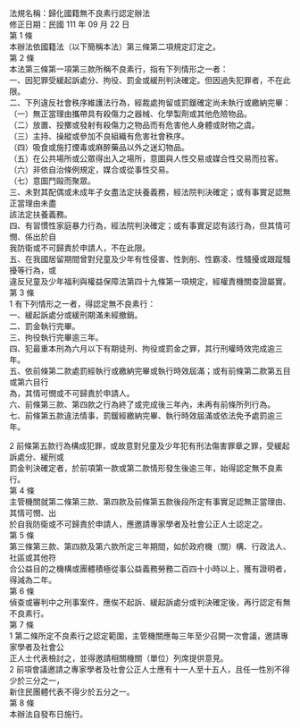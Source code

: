 法規名稱：歸化國籍無不良素行認定辦法  
修正日期：民國 111 年 09 月 22 日  
第 1 條  
本辦法依國籍法（以下簡稱本法）第三條第二項規定訂定之。  
第 2 條  
本法第三條第一項第三款所稱不良素行，指有下列情形之一者：  
一、因犯罪受緩起訴處分、拘役、罰金或緩刑判決確定。但因過失犯罪者，不在此限。  
二、下列違反社會秩序維護法行為，經裁處拘留或罰鍰確定尚未執行或繳納完畢：  
（一）無正當理由攜帶具有殺傷力之器械、化學製劑或其他危險物品。  
（二）放置、投擲或發射有殺傷力之物品而有危害他人身體或財物之虞。  
（三）主持、操縱或參加不良組織有危害社會秩序。  
（四）吸食或施打煙毒或麻醉藥品以外之迷幻物品。  
（五）在公共場所或公眾得出入之場所，意圖與人性交易或媒合性交易而拉客。  
（六）非依自治條例規定，媒合或從事性交易。  
（七）意圖鬥毆而聚眾。  
三、未對其配偶或未成年子女盡法定扶養義務，經法院判決確定；或有事實足認無正當理由未盡  
該法定扶養義務。  
四、有習慣性家庭暴力行為，經法院判決確定；或有事實足認有該行為，但其情可憫、係出於自  
我防衛或不可歸責於申請人，不在此限。  
五、在我國居留期間曾對兒童及少年有性侵害、性剝削、性霸凌、性騷擾或跟蹤騷擾等行為，或  
違反兒童及少年福利與權益保障法第四十九條第一項規定，經權責機關查證屬實。  
第 3 條  
1 有下列情形之一者，得認定無不良素行：  
一、緩起訴處分或緩刑期滿未經撤銷。  
二、罰金執行完畢。  
三、拘役執行完畢逾三年。  
四、犯最重本刑為六月以下有期徒刑、拘役或罰金之罪，其行刑權時效完成逾三年。  
五、依前條第二款處罰經執行或繳納完畢或執行時效屆滿；或有前條第二款第五目或第六目行  
為，其情可憫或不可歸責於申請人。  
六、前條第三款、第四款之行為終了或完成後三年內，未再有前條所列行為。  
七、前條第五款違法情事，罰鍰經繳納完畢、執行時效屆滿或依法免予處罰逾三年。  


2 前條第五款行為構成犯罪，或故意對兒童及少年犯有刑法傷害罪章之罪，受緩起訴處分、緩刑或  
罰金判決確定者，於前項第一款或第二款情形發生後逾三年，始得認定無不良素行。  
第 4 條  
主管機關就第二條第三款、第四款及前條第五款後段所定有事實足認無正當理由、其情可憫、出  
於自我防衛或不可歸責於申請人，應邀請專家學者及社會公正人士認定之。  
第 5 條  
第三條第三款、第四款及第六款所定三年期間，如於政府機（關）構、行政法人、社區或其他符  
合公益目的之機構或團體積極從事公益義務勞務二百四十小時以上，獲有證明者，得減為二年。  
第 6 條  
偵查或審判中之刑事案件，應俟不起訴、緩起訴處分或判決確定後，再行認定有無不良素行。  
第 7 條  
1 第二條所定不良素行之認定範圍，主管機關應每三年至少召開一次會議，邀請專家學者及社會公  
正人士代表檢討之，並得邀請相關機關（單位）列席提供意見。  
2 前項會議邀請之專家學者及社會公正人士應有十一人至十五人，且任一性別不得少於三分之一，  
新住民團體代表不得少於五分之一。  
第 8 條  
本辦法自發布日施行。  


